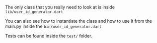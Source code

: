 The only class that you really need to look at is inside
`lib/user_id_generator.dart`

You can also see how to instantiate the class and how to use it from the main.py
inside the `bin/user_id_generator.dart`


Tests can be found inside the `test/` folder.